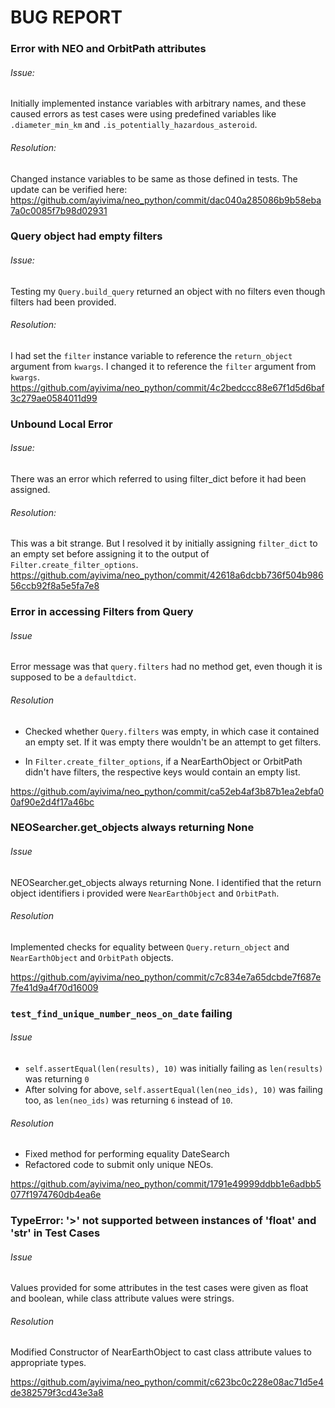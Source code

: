 # BUG REPORT

### Error with NEO and OrbitPath attributes

###### Issue: 

Initially implemented instance variables with arbitrary names, and these caused errors as test cases were 
using predefined variables like `.diameter_min_km` and `.is_potentially_hazardous_asteroid`.

###### Resolution:

Changed instance variables to be same as those defined in tests. The update can be verified here: https://github.com/ayivima/neo_python/commit/dac040a285086b9b58eba7a0c0085f7b98d02931


### Query object had empty filters

###### Issue: 

Testing my `Query.build_query` returned an object with no filters even though filters had been provided. 

###### Resolution:

I had set the `filter` instance variable to reference the `return_object` argument from `kwargs`. 
I changed it to reference the `filter` argument from `kwargs`. https://github.com/ayivima/neo_python/commit/4c2bedccc88e67f1d5d6baf3c279ae0584011d99


### Unbound Local Error

###### Issue: 

There was an error which referred to using filter_dict before it had been assigned. 

###### Resolution:

This was a bit strange. But I resolved it by initially assigning `filter_dict` to an empty set before assigning it to the output of `Filter.create_filter_options`. https://github.com/ayivima/neo_python/commit/42618a6dcbb736f504b98656ccb92f8a5e5fa7e8


### Error in accessing Filters from Query

###### Issue
Error message was that `query.filters` had no method get, even though it is supposed to be a `defaultdict`.

###### Resolution
+ Checked whether `Query.filters` was empty, in which case it contained an empty set. If it was empty there wouldn't be an attempt to get filters.

+ In `Filter.create_filter_options`, if a NearEarthObject or OrbitPath didn't have filters, the respective keys would contain an empty list. 

https://github.com/ayivima/neo_python/commit/ca52eb4af3b87b1ea2ebfa00af90e2d4f17a46bc


### NEOSearcher.get_objects always returning None

###### Issue
NEOSearcher.get_objects always returning None. I identified that the return object identifiers i provided were `NearEarthObject` and `OrbitPath`.

###### Resolution
Implemented checks for equality between `Query.return_object` and `NearEarthObject` and `OrbitPath` objects.

https://github.com/ayivima/neo_python/commit/c7c834e7a65dcbde7f687e7fe41d9a4f70d16009


### `test_find_unique_number_neos_on_date` failing

###### Issue
+ `self.assertEqual(len(results), 10)` was initially failing as `len(results)` was returning `0`
+ After solving for above, `self.assertEqual(len(neo_ids), 10)` was failing too, as `len(neo_ids)` was returning `6` instead of `10`.

###### Resolution
+ Fixed method for performing equality DateSearch 
+ Refactored code to submit only unique NEOs.

https://github.com/ayivima/neo_python/commit/1791e49999ddbb1e6adbb5077f1974760db4ea6e


### TypeError: '>' not supported between instances of 'float' and 'str' in Test Cases

###### Issue
Values provided for some attributes in the test cases were given as float and boolean, while class attribute values were strings.

###### Resolution
Modified Constructor of NearEarthObject to cast class attribute values to appropriate types.

https://github.com/ayivima/neo_python/commit/c623bc0c228e08ac71d5e4de382579f3cd43e3a8

